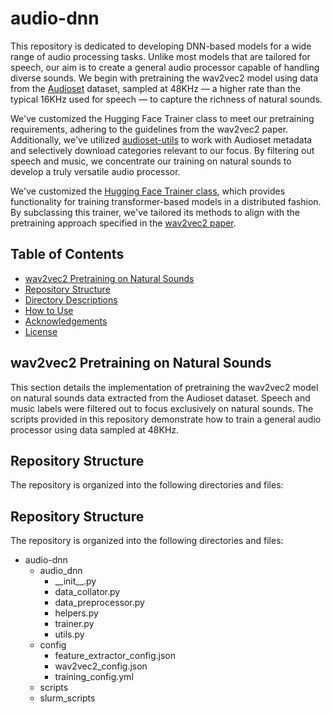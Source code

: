 
# audio-dnn

This repository is dedicated to developing DNN-based models for a wide range of audio processing tasks. Unlike most models that are tailored for speech, our aim is to create a general audio processor capable of handling diverse sounds. We begin with pretraining the wav2vec2 model using data from the [Audioset](https://research.google.com/audioset/index.html) dataset, sampled at 48KHz — a higher rate than the typical 16KHz used for speech — to capture the richness of natural sounds.

We've customized the Hugging Face Trainer class to meet our pretraining requirements, adhering to the guidelines from the wav2vec2 paper. Additionally, we've utilized [audioset-utils](https://github.com/bilalhsp/audioset-utils.git) to work with Audioset metadata and selectively download categories relevant to our focus. By filtering out speech and music, we concentrate our training on natural sounds to develop a truly versatile audio processor.

We've customized the [Hugging Face Trainer class](https://huggingface.co/docs/transformers/en/main_classes/trainer), 
which provides functionality for training transformer-based models in a distributed fashion. 
By subclassing this trainer, we've tailored its methods to align with the pretraining approach 
specified in the [wav2vec2 paper](https://arxiv.org/abs/2006.11477).


## Table of Contents
- [wav2vec2 Pretraining on Natural Sounds](#wav2vec2-pretraining-on-natural-sounds)
- [Repository Structure](#repository-structure)
- [Directory Descriptions](#directory-descriptions)
- [How to Use](#how-to-use)
- [Acknowledgements](#acknowledgements)
- [License](#license)

## wav2vec2 Pretraining on Natural Sounds

This section details the implementation of pretraining the wav2vec2 model on natural sounds data extracted from the Audioset dataset. Speech and music labels were filtered out to focus exclusively on natural sounds. The scripts provided in this repository demonstrate how to train a general audio processor using data sampled at 48KHz.

## Repository Structure

The repository is organized into the following directories and files:

<!--
audio-dnn
├── audio_dnn
│   ├── __init__.py
│   ├── data_collator.py
│   ├── data_preprocessor.py
│   ├── helpers.py
│   ├── trainer.py
│   └── utils.py
├── config
│   ├── feature_extractor_config.json
│   ├── wav2vec2_config.json
│   └── training_config.yml
├── scripts
└── slurm_scripts
-->

<h2>Repository Structure</h2>
<p>The repository is organized into the following directories and files:</p>
<ul>
    <li>audio-dnn
        <ul>
            <li>audio_dnn
                <ul>
                    <li>__init__.py</li>
                    <li>data_collator.py</li>
                    <li>data_preprocessor.py</li>
                    <li>helpers.py</li>
                    <li>trainer.py</li>
                    <li>utils.py</li>
                </ul>
            </li>
            <li>config
                <ul>
                    <li>feature_extractor_config.json</li>
                    <li>wav2vec2_config.json</li>
                    <li>training_config.yml</li>
                </ul>
            </li>
            <li>scripts</li>
            <li>slurm_scripts</li>
        </ul>
    </li>
</ul>




